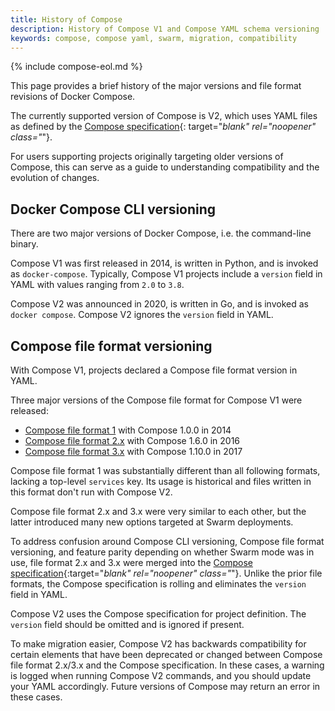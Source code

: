 ```yaml
---
title: History of Compose
description: History of Compose V1 and Compose YAML schema versioning
keywords: compose, compose yaml, swarm, migration, compatibility
---
```

{% include compose-eol.md %}

This page provides a brief history of the major versions and file format revisions of Docker Compose.

The currently supported version of Compose is V2, which uses YAML files as defined by the [Compose specification](https://github.com/compose-spec/compose-spec){:
target="_blank" rel="noopener" class="_"}.

For users supporting projects originally targeting older versions of Compose, this can serve as a guide to understanding compatibility and the evolution of changes.

## Docker Compose CLI versioning
There are two major versions of Docker Compose, i.e. the command-line binary.

Compose V1 was first released in 2014, is written in Python, and is invoked as `docker-compose`.
Typically, Compose V1 projects include a `version` field in YAML with values ranging from `2.0` to `3.8`.

Compose V2 was announced in 2020, is written in Go, and is invoked as `docker compose`.
Compose V2 ignores the `version` field in YAML.

## Compose file format versioning
With Compose V1, projects declared a Compose file format version in YAML.

Three major versions of the Compose file format for Compose V1 were released:
- [Compose file format 1](/compose/compose-file/compose-versioning/#version-1-to-2x) with Compose 1.0.0 in 2014
- [Compose file format 2.x](../compose-file/compose-file-v2/) with Compose 1.6.0 in 2016
- [Compose file format 3.x](../compose-file/compose-file-v3/) with Compose 1.10.0 in 2017

Compose file format 1 was substantially different than all following formats, lacking a top-level `services` key.
Its usage is historical and files written in this format don't run with Compose V2.

Compose file format 2.x and 3.x were very similar to each other, but the latter introduced many new options targeted at Swarm deployments.

To address confusion around Compose CLI versioning, Compose file format versioning, and feature parity depending on whether Swarm mode was in use, file format 2.x and 3.x were merged into the [Compose specification](https://github.com/compose-spec/compose-spec){:target="_blank" rel="noopener" class="_"}.
Unlike the prior file formats, the Compose specification is rolling and eliminates the `version` field in YAML.

Compose V2 uses the Compose specification for project definition.
The `version` field should be omitted and is ignored if present.

To make migration easier, Compose V2 has backwards compatibility for certain elements that have been deprecated or changed between Compose file format 2.x/3.x and the Compose specification.
In these cases, a warning is logged when running Compose V2 commands, and you should update your YAML accordingly.
Future versions of Compose may return an error in these cases.
